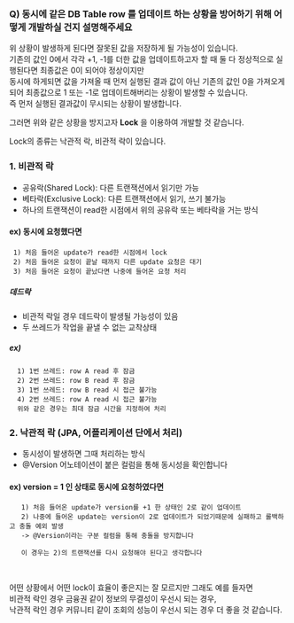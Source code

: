 ### Q) 동시에 같은 DB Table row 를 업데이트 하는 상황을 방어하기 위해 어떻게 개발하실 건지 설명해주세요

위 상황이 발생하게 된다면 잘못된 값을 저장하게 될 가능성이 있습니다. <br>
기존의 값인 0에서 각각 +1, -1를 더한 값을 업데이트하고자 할 때 둘 다 정상적으로 실행된다면 최종값은 0이 되어야 정상이지만 <br>
동시에 하게되면 값을 가져올 때 먼저 실행된 결과 값이 아닌 기존의 값인 0을 가져오게되어 최종값으로 1 또는 -1로 업데이트해버리는 상황이 발생할 수 있습니다. <br>
즉 먼저 실행된 결과값이 무시되는 상황이 발생합니다.

그러면 위와 같은 상황을 방지고자 **Lock** 을 이용하여 개발할 것 같습니다.


Lock의 종류는 낙관적 락, 비관적 락이 있습니다.

### 1. 비관적 락
- 공유락(Shared Lock): 다른 트랜잭션에서 읽기만 가능
- 베타락(Exclusive Lock): 다른 트랜잭션에서 읽기, 쓰기 불가능
- 하나의 트랜잭션이 read한 시점에서 위의 공유락 또는 베타락을 거는 방식
#### ex) 동시에 요청했다면
     1) 처음 들어온 update가 read한 시점에서 lock
     2) 처음 들어온 요청이 끝날 때까지 다른 update 요청은 대기
     3) 처음 들어온 요청이 끝났다면 나중에 들어온 요청 처리

##### 데드락
- 비관적 락일 경우 데드락이 발생될 가능성이 있음
- 두 쓰레드가 작업을 끝낼 수 없는 교착상태
##### ex)
      1) 1번 쓰레드: row A read 후 잠금
      2) 2번 쓰레드: row B read 후 잠금
      3) 1번 쓰레드: row B read 시 접근 불가능
      4) 2번 쓰레드: row A read 시 접근 불가능
      위와 같은 경우는 최대 잠금 시간을 지정하여 처리
      

### 2. 낙관적 락 (JPA, 어플리케이션 단에서 처리)
- 동시성이 발생하면 그때 처리하는 방식
- @Version 어노테이션이 붙은 컬럼을 통해 동시성을 확인합니다
#### ex) version = 1 인 상태로 동시에 요청하였다면
       1) 처음 들어온 update가 version를 +1 한 상태인 2로 같이 업데이트
       2) 나중에 들어온 update는 version이 2로 업데이트가 되었기때문에 실패하고 롤백하고 충돌 예외 발생
       -> @Version이라는 구분 컬럼을 통해 충돌을 방지합니다
       
       이 경우는 2)의 트랜잭션를 다시 요청해야 된다고 생각합니다
<br>

어떤 상황에서 어떤 lock이 효율이 좋은지는 잘 모르지만 그래도 예를 들자면 <br>
비관적 락인 경우 금융권 같이 정보의 무결성이 우선시 되는 경우, <br>
낙관적 락인 경우 커뮤니티 같이 조회의 성능이 우선시 되는 경우 더 좋을 것 같습니다.
